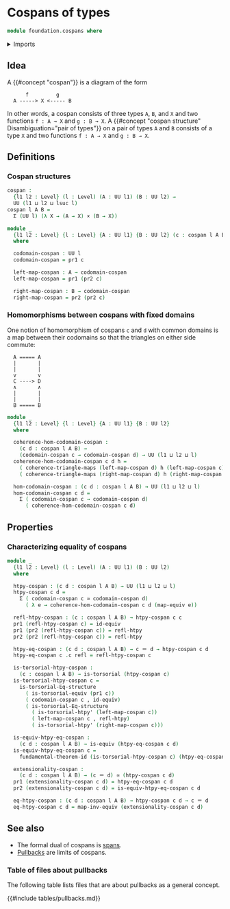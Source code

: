 # Cospans of types

```agda
module foundation.cospans where
```

<details><summary>Imports</summary>

```agda
open import foundation.dependent-pair-types
open import foundation.fundamental-theorem-of-identity-types
open import foundation.homotopy-induction
open import foundation.structure-identity-principle
open import foundation.univalence
open import foundation.universe-levels

open import foundation-core.cartesian-product-types
open import foundation-core.commuting-triangles-of-maps
open import foundation-core.equivalences
open import foundation-core.function-types
open import foundation-core.homotopies
open import foundation-core.identity-types
open import foundation-core.torsorial-type-families
```

</details>

## Idea

A {{#concept "cospan"}} is a diagram of the form

```text
      f         g
  A -----> X <----- B
```

In other words, a cospan consists of three types `A`, `B`, and `X` and two
functions `f : A → X` and `g : B → X`. A
{{#concept "cospan structure" Disambiguation="pair of types"}} on a pair of
types `A` and `B` consists of a type `X` and two functions `f : A → X` and
`g : B → X`.

## Definitions

### Cospan structures

```agda
cospan :
  {l1 l2 : Level} (l : Level) (A : UU l1) (B : UU l2) →
  UU (l1 ⊔ l2 ⊔ lsuc l)
cospan l A B =
  Σ (UU l) (λ X → (A → X) × (B → X))

module _
  {l1 l2 : Level} {l : Level} {A : UU l1} {B : UU l2} (c : cospan l A B)
  where

  codomain-cospan : UU l
  codomain-cospan = pr1 c

  left-map-cospan : A → codomain-cospan
  left-map-cospan = pr1 (pr2 c)

  right-map-cospan : B → codomain-cospan
  right-map-cospan = pr2 (pr2 c)
```

### Homomorphisms between cospans with fixed domains

One notion of homomorphism of cospans `c` and `d` with common domains is a map
between their codomains so that the triangles on either side commute:

```text
  A ===== A
  |       |
  |       |
  v       v
  C ----> D
  ∧       ∧
  |       |
  |       |
  B ===== B
```

```agda
module _
  {l1 l2 : Level} {l : Level} {A : UU l1} {B : UU l2}
  where

  coherence-hom-codomain-cospan :
    (c d : cospan l A B) →
    (codomain-cospan c → codomain-cospan d) → UU (l1 ⊔ l2 ⊔ l)
  coherence-hom-codomain-cospan c d h =
    ( coherence-triangle-maps (left-map-cospan d) h (left-map-cospan c)) ×
    ( coherence-triangle-maps (right-map-cospan d) h (right-map-cospan c))

  hom-codomain-cospan : (c d : cospan l A B) → UU (l1 ⊔ l2 ⊔ l)
  hom-codomain-cospan c d =
    Σ ( codomain-cospan c → codomain-cospan d)
      ( coherence-hom-codomain-cospan c d)
```

## Properties

### Characterizing equality of cospans

```agda
module _
  {l1 l2 : Level} (l : Level) (A : UU l1) (B : UU l2)
  where

  htpy-cospan : (c d : cospan l A B) → UU (l1 ⊔ l2 ⊔ l)
  htpy-cospan c d =
    Σ ( codomain-cospan c ≃ codomain-cospan d)
      ( λ e → coherence-hom-codomain-cospan c d (map-equiv e))

  refl-htpy-cospan : (c : cospan l A B) → htpy-cospan c c
  pr1 (refl-htpy-cospan c) = id-equiv
  pr1 (pr2 (refl-htpy-cospan c)) = refl-htpy
  pr2 (pr2 (refl-htpy-cospan c)) = refl-htpy

  htpy-eq-cospan : (c d : cospan l A B) → c ＝ d → htpy-cospan c d
  htpy-eq-cospan c .c refl = refl-htpy-cospan c

  is-torsorial-htpy-cospan :
    (c : cospan l A B) → is-torsorial (htpy-cospan c)
  is-torsorial-htpy-cospan c =
    is-torsorial-Eq-structure
      ( is-torsorial-equiv (pr1 c))
      ( codomain-cospan c , id-equiv)
      ( is-torsorial-Eq-structure
        ( is-torsorial-htpy' (left-map-cospan c))
        ( left-map-cospan c , refl-htpy)
        ( is-torsorial-htpy' (right-map-cospan c)))

  is-equiv-htpy-eq-cospan :
    (c d : cospan l A B) → is-equiv (htpy-eq-cospan c d)
  is-equiv-htpy-eq-cospan c =
    fundamental-theorem-id (is-torsorial-htpy-cospan c) (htpy-eq-cospan c)

  extensionality-cospan :
    (c d : cospan l A B) → (c ＝ d) ≃ (htpy-cospan c d)
  pr1 (extensionality-cospan c d) = htpy-eq-cospan c d
  pr2 (extensionality-cospan c d) = is-equiv-htpy-eq-cospan c d

  eq-htpy-cospan : (c d : cospan l A B) → htpy-cospan c d → c ＝ d
  eq-htpy-cospan c d = map-inv-equiv (extensionality-cospan c d)
```

## See also

- The formal dual of cospans is [spans](foundation.spans.md).
- [Pullbacks](foundation-core.pullbacks.md) are limits of cospans.

### Table of files about pullbacks

The following table lists files that are about pullbacks as a general concept.

{{#include tables/pullbacks.md}}
